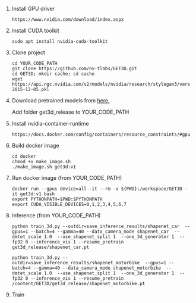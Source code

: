 1. Install GPU driver

   ```
   https://www.nvidia.com/download/index.aspx
   ```

   

2. Install CUDA toolkit

   ```
   sudo apt install nvidia-cuda-toolkit
   ```

3. Clone project

   ```
   cd YOUR_CODE_PATH
   git clone https://github.com/nv-tlabs/GET3D.git
   cd GET3D; mkdir cache; cd cache
   wget https://api.ngc.nvidia.com/v2/models/nvidia/research/stylegan3/versions/1/files/metrics/inception-2015-12-05.pkl
   ```

4. Download pretrained models from [here.](https://drive.google.com/drive/folders/1oJ-FmyVYjIwBZKDAQ4N1EEcE9dJjumdW?usp=sharing)

   Add folder get3d_release to YOUR_CODE_PATH

5. Install nvidia-container-runtime

   ```
   https://docs.docker.com/config/containers/resource_constraints/#gpu
   ```

6. Build docker image

   ```
   cd docker
   chmod +x make_image.sh
   ./make_image.sh get3d:v1
   ```

7. Run docker image (from YOUR_CODE_PATH)

   ```
   docker run --gpus device=all -it --rm -v ${PWD}:/workspace/GET3D -it get3d:v1 bash
   export PYTHONPATH=$PWD:$PYTHONPATH
   export CUDA_VISIBLE_DEVICES=0,1,2,3,4,5,6,7
   ```

8. Inference (from YOUR_CODE_PATH)

   ```
   python train_3d.py --outdir=save_inference_results/shapenet_car  --gpus=1 --batch=4 --gamma=40 --data_camera_mode shapenet_car  --dmtet_scale 1.0  --use_shapenet_split 1  --one_3d_generator 1  --fp32 0 --inference_vis 1 --resume_pretrain get3d_release/shapenet_car.pt
   ```

   ```
   python train_3d.py --outdir=save_inference_results/shapenet_motorbike  --gpus=1 --batch=4 --gamma=40 --data_camera_mode shapenet_motorbike  --dmtet_scale 1.0  --use_shapenet_split 1  --one_3d_generator 1  --fp32 0 --inference_vis 1 --resume_pretrain /content/GET3D/get3d_release/shapenet_motorbike.pt
   ```

9. Train 